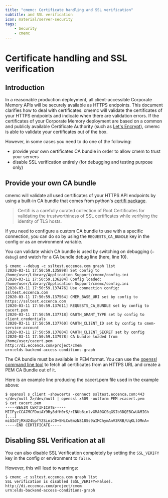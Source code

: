 ```yaml
---
title: "cmemc: Certificate handling and SSL verification"
subtitle: and SSL verification
icon: material/server-security
tags:
    - Security
    - cmemc
---
```

# Certificate handling and SSL verification

## Introduction

In a reasonable production deployment, all client-accessible Corporate Memory APIs will be securely available as HTTPS endpoints.
This document clarifies how to deal with certificates.
cmemc will validate the certificates of your HTTPS endpoints and indicate when there are validation errors.
If the certificates of your Corporate Memory deployment are based on a common and publicly available Certificate Authority (such as [Let's Encrypt](https://letsencrypt.org/)), cmemc is able to validate your certificates out of the box.

However, in some cases you need to do one of the following:

- provide your own certificates CA bundle in order to allow cmem to trust your servers
- disable SSL verification entirely (for debugging and testing purpose only)

## Provide your own CA bundle

cmemc will validate all used certificates of your HTTPS API endpoints by using a built-in CA bundle that comes from python's [certifi package](https://pypi.org/project/certifi/).

> Certifi is a carefully curated collection of Root Certificates for validating the trustworthiness of SSL certificates while verifying the identity of TLS hosts.

If you need to configure a custom CA bundle to use with a specific connection, you can do so by using the `REQUESTS_CA_BUNDLE` key in the config or as an environment variable.

You can validate which CA bundle is used by switching on debugging (`–debug`) and watch for a CA bundle debug line (here, line 10).

``` shell-session title="using the debug mode to watch for the CA bundle"
$ cmemc --debug -c ssltest.eccenca.com graph list
[2020-03-11 17:50:59.135898] Set config to /home/user/Library/Application Support/cmemc/config.ini
[2020-03-11 17:50:59.136284] Config loaded: /home/user/Library/Application Support/cmemc/config.ini
[2020-03-11 17:50:59.137476] Use connection config: ssltest.eccenca.com
[2020-03-11 17:50:59.137564] CMEM_BASE_URI set by config to https://ssltest.eccenca.com
[2020-03-11 17:50:59.137611] REQUESTS_CA_BUNDLE set by config to cacert.pem
[2020-03-11 17:50:59.137718] OAUTH_GRANT_TYPE set by config to client_credentials
[2020-03-11 17:50:59.137760] OAUTH_CLIENT_ID set by config to cmem-service-account
[2020-03-11 17:50:59.137804] OAUTH_CLIENT_SECRET set by config
[2020-03-11 17:50:59.137978] CA bundle loaded from /home/user/cacert.pem
http://di.eccenca.com/project/cmem
urn:elds-backend-access-conditions-graph
```

The CA bundle must be available in PEM format.
You can use the [openssl command line tool](https://www.openssl.org/) to fetch all certificates from an HTTPS URL and create a PEM CA Bundle out of it.

Here is an example line producing the cacert.pem file used in the example above:

``` shell-session
$ openssl s_client -showcerts -connect ssltest.eccenca.com:443 </dev/null 2>/dev/null | openssl x509 -outform PEM >cacert.pem
$ cat cacert.pem
-----BEGIN CERTIFICATE-----
MIIFyzCCA7MCFDoiAY9Ry8dfH0rS/rINUb6inlvGMA0GCSqGSIb3DQEBCwUAMIGh
[...]
miGId7jMXd24bpfYZSiniC0+SHiCwEmzN818Ss9aIMChymAnV3RRB/UqKLlOMnA=
-----END CERTIFICATE-----
```

## Disabling SSL Verification at all

You can also disable SSL Verification completely by setting the `SSL_VERIFY` key in the config or environment to `false`.

However, this will lead to warnings:
``` shell-session
$ cmemc -c ssltest.eccenca.com graph list
SSL verification is disabled (SSL_VERIFY=False).
http://di.eccenca.com/project/cmem
urn:elds-backend-access-conditions-graph
```

